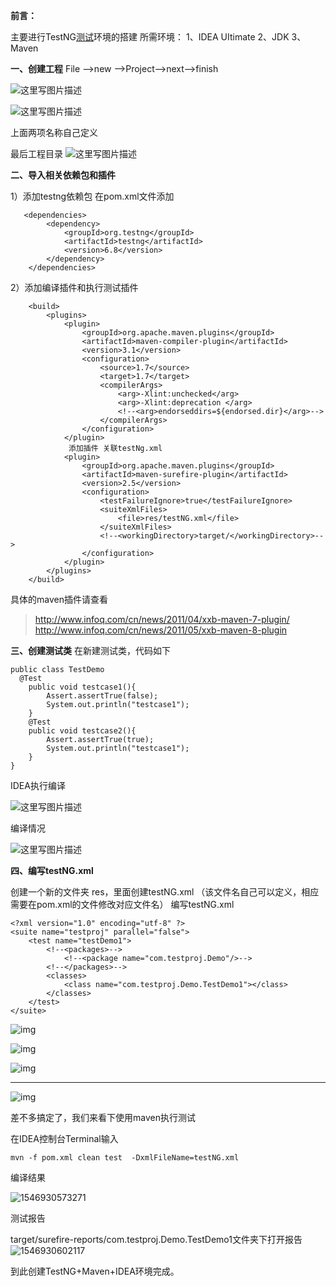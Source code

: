 **前言：**

主要进行TestNG[测试](http://lib.csdn.net/base/softwaretest)环境的搭建 
所需环境： 
1、IDEA UItimate 
2、JDK 
3、Maven

**一、创建工程** 
File –>new –>Project–>next–>finish

![这里写图片描述](http://img.blog.csdn.net/20161220155917342?watermark/2/text/aHR0cDovL2Jsb2cuY3Nkbi5uZXQvTGFuZ1NhbmQ=/font/5a6L5L2T/fontsize/400/fill/I0JBQkFCMA==/dissolve/70/gravity/SouthEast)

![这里写图片描述](http://img.blog.csdn.net/20161220155949218?watermark/2/text/aHR0cDovL2Jsb2cuY3Nkbi5uZXQvTGFuZ1NhbmQ=/font/5a6L5L2T/fontsize/400/fill/I0JBQkFCMA==/dissolve/70/gravity/SouthEast)

上面两项名称自己定义

最后工程目录 
![这里写图片描述](http://img.blog.csdn.net/20161220160040391?watermark/2/text/aHR0cDovL2Jsb2cuY3Nkbi5uZXQvTGFuZ1NhbmQ=/font/5a6L5L2T/fontsize/400/fill/I0JBQkFCMA==/dissolve/70/gravity/SouthEast)

**二、导入相关依赖包和插件**

1）添加testng依赖包 
在pom.xml文件添加

```
   <dependencies>
        <dependency>
            <groupId>org.testng</groupId>
            <artifactId>testng</artifactId>
            <version>6.8</version>
        </dependency>
    </dependencies>
```

2）添加编译插件和执行测试插件

```
    <build>
        <plugins>
            <plugin>
                <groupId>org.apache.maven.plugins</groupId>
                <artifactId>maven-compiler-plugin</artifactId>
                <version>3.1</version>
                <configuration>
                    <source>1.7</source>
                    <target>1.7</target>
                    <compilerArgs>
                        <arg>-Xlint:unchecked</arg>
                        <arg>-Xlint:deprecation </arg>
                        <!--<arg>endorseddirs=${endorsed.dir}</arg>-->
                    </compilerArgs>
                </configuration>
            </plugin>
             添加插件 关联testNg.xml
            <plugin>
                <groupId>org.apache.maven.plugins</groupId>
                <artifactId>maven-surefire-plugin</artifactId>
                <version>2.5</version>
                <configuration>
                    <testFailureIgnore>true</testFailureIgnore>
                    <suiteXmlFiles>
                        <file>res/testNG.xml</file>
                    </suiteXmlFiles>
                    <!--<workingDirectory>target/</workingDirectory>-->
                </configuration>
            </plugin>
        </plugins>
    </build>
```

具体的maven插件请查看

> <http://www.infoq.com/cn/news/2011/04/xxb-maven-7-plugin/> 
> <http://www.infoq.com/cn/news/2011/05/xxb-maven-8-plugin>

**三、创建测试类** 
在新建测试类，代码如下

```
public class TestDemo  
  @Test
    public void testcase1(){
        Assert.assertTrue(false);
        System.out.println("testcase1");
    }
    @Test
    public void testcase2(){
        Assert.assertTrue(true);
        System.out.println("testcase1");
    }
}
```

IDEA执行编译

![这里写图片描述](http://img.blog.csdn.net/20161220161517833?watermark/2/text/aHR0cDovL2Jsb2cuY3Nkbi5uZXQvTGFuZ1NhbmQ=/font/5a6L5L2T/fontsize/400/fill/I0JBQkFCMA==/dissolve/70/gravity/SouthEast)

编译情况

![这里写图片描述](http://img.blog.csdn.net/20161220161548662?watermark/2/text/aHR0cDovL2Jsb2cuY3Nkbi5uZXQvTGFuZ1NhbmQ=/font/5a6L5L2T/fontsize/400/fill/I0JBQkFCMA==/dissolve/70/gravity/SouthEast)

**四、编写testNG.xml**

创建一个新的文件夹 res，里面创建testNG.xml （该文件名自己可以定义，相应需要在pom.xml的文件修改对应文件名） 
编写testNG.xml

```
<?xml version="1.0" encoding="utf-8" ?>
<suite name="testproj" parallel="false">
    <test name="testDemo1">
        <!--<packages>-->
            <!--<package name="com.testproj.Demo"/>-->
        <!--</packages>-->
        <classes>
            <class name="com.testproj.Demo.TestDemo1"></class>
        </classes>
    </test>
</suite>
```

![img](https://images2015.cnblogs.com/blog/733625/201703/733625-20170306215703125-830672307.png)

![img](https://images2015.cnblogs.com/blog/733625/201703/733625-20170306215809297-1924468266.png)

![img](https://images2015.cnblogs.com/blog/733625/201703/733625-20170306215914328-857040859.png)

 

------

![img](https://images2015.cnblogs.com/blog/733625/201703/733625-20170306220010406-664834058.png)

 

差不多搞定了，我们来看下使用maven执行测试

在IDEA控制台Terminal输入

```
mvn -f pom.xml clean test  -DxmlFileName=testNG.xml
```

编译结果

![1546930573271](C:\Users\xu_bob\AppData\Roaming\Typora\typora-user-images\1546930573271.png)

测试报告

target/surefire-reports/com.testproj.Demo.TestDemo1文件夹下打开报告 
![1546930602117](C:\Users\xu_bob\AppData\Roaming\Typora\typora-user-images\1546930602117.png)

到此创建TestNG+Maven+IDEA环境完成。